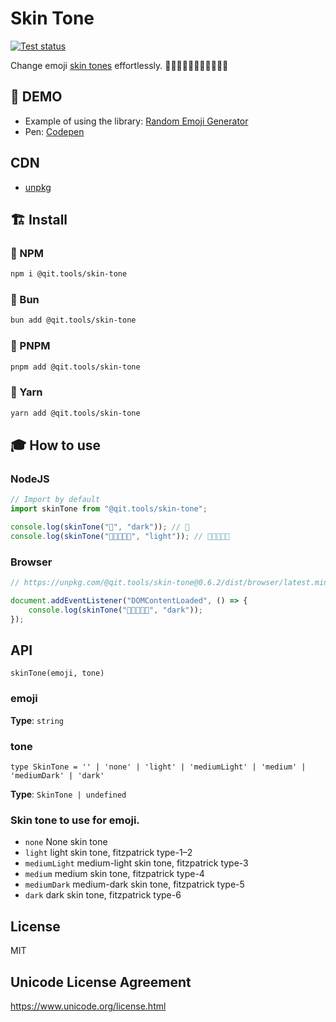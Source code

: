 # Skin Tone

[![Test status](https://github.com/Qit-tools/skin-tone/workflows/Node.js%20CI/badge.svg)](https://github.com/Qit-tools/skin-tone/actions/workflows/node.js.yml)

Change emoji [skin tones](https://www.npmjs.com/package/@qit.tools/skin-tone) effortlessly. 🧛🧛🏻🧛🏼🧛🏽🧛🏾🧛🏿 

## 👀 DEMO

- Example of using the library: [Random Emoji Generator](https://qit.tools/generators/random-emoji/)
- Pen: [Codepen](https://codepen.io/dejurin/pen/QWRwPXY)

## CDN

- [unpkg](https://unpkg.com/browse/@qit.tools/skin-tone/)

## 🏗️ Install

### 🎉 NPM

```bash
npm i @qit.tools/skin-tone
```

### 🧁 Bun

```bash
bun add @qit.tools/skin-tone
```

### 🌟 PNPM

```bash
pnpm add @qit.tools/skin-tone
```

### 🧶 Yarn

```bash
yarn add @qit.tools/skin-tone
```

## 🎓 How to use

### NodeJS

```ts
// Import by default
import skinTone from "@qit.tools/skin-tone";

console.log(skinTone("🧁", "dark")); // 🧁
console.log(skinTone("🧑🏿‍🤝‍🧑🏿", "light")); // 🧑🏻‍🤝‍🧑🏻
```

### Browser

```js
// https://unpkg.com/@qit.tools/skin-tone@0.6.2/dist/browser/latest.min.js

document.addEventListener("DOMContentLoaded", () => {
    console.log(skinTone("🧑🏻‍🤝‍🧑🏻", "dark"));
});
```

## API

`skinTone(emoji, tone)`

### emoji

**Type**: `string`

### tone

`type SkinTone = '' | 'none' | 'light' | 'mediumLight' | 'medium' | 'mediumDark' | 'dark'`

**Type**: `SkinTone | undefined`

### Skin tone to use for emoji.

- `none` None skin tone
- `light` light skin tone, fitzpatrick type-1–2
- `mediumLight` medium-light skin tone, fitzpatrick type-3
- `medium` medium skin tone, fitzpatrick type-4
- `mediumDark` medium-dark skin tone, fitzpatrick type-5
- `dark` dark skin tone, fitzpatrick type-6

## License

MIT

## Unicode License Agreement

https://www.unicode.org/license.html